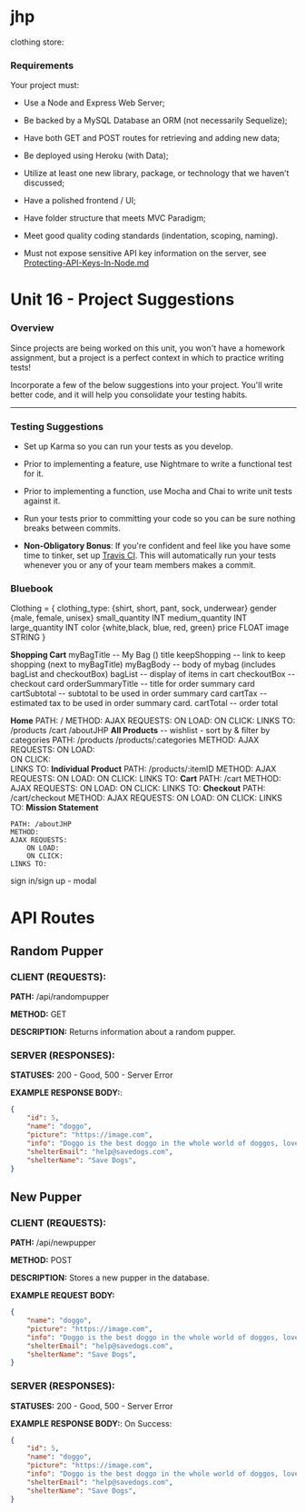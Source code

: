 # jhp
clothing store:


### Requirements

Your project must:

* Use a Node and Express Web Server;

* Be backed by a MySQL Database an ORM (not necessarily Sequelize);

* Have both GET and POST routes for retrieving and adding new data;

* Be deployed using Heroku (with Data);

* Utilize at least one new library, package, or technology that we haven’t discussed;

* Have a polished frontend / UI;

* Have folder structure that meets MVC Paradigm;

* Meet good quality coding standards (indentation, scoping, naming).

* Must not expose sensitive API key information on the server, see [Protecting-API-Keys-In-Node.md](../../../10-nodejs/03-Supplemental/Protecting-API-Keys-In-Node.md)


# Unit 16 - Project Suggestions

### Overview

Since projects are being worked on this unit, you won't have a homework assignment, but a project is a perfect context in which to practice writing tests! 

Incorporate a few of the below suggestions into your project. You'll write better code, and it will help you consolidate your testing habits.

- - -

### Testing Suggestions

* Set up Karma so you can run your tests as you develop.

* Prior to implementing a feature, use Nightmare to write a functional test for it.

* Prior to implementing a function, use Mocha and Chai to write unit tests against it.

* Run your tests prior to committing your code so you can be sure nothing breaks between commits.

* **Non-Obligatory Bonus**: If you're confident and feel like you have some time to tinker, set up [Travis CI](https://travis-ci.org/). This will automatically run your tests whenever you or any of your team members makes a commit. 



### Bluebook
Clothing = {
    clothing_type:  {shirt, short, pant, sock, underwear}
    gender          {male, female, unisex}
    small_quantity  INT
    medium_quantity INT
    large_quantity  INT
    color           {white,black, blue, red, green}
    price           FLOAT
    image           STRING
}

**Shopping Cart**
    myBagTitle          -- My Bag (<number of items in cart>) title
    keepShopping        -- link to keep shopping (next to myBagTitle)
    myBagBody           -- body of mybag (includes bagList and checkoutBox)
    bagList             -- display of items in cart
    checkoutBox         -- checkout card
    orderSummaryTitle   -- title for order summary card
    cartSubtotal        -- subtotal to be used in order summary card
    cartTax             -- estimated tax to be used in order summary card.
    cartTotal           -- order total


**Home**
    PATH: /
    METHOD:
    AJAX REQUESTS:
        ON LOAD:
        ON CLICK:
    LINKS TO:
        /products
        /cart
        /aboutJHP
**All Products** -- wishlist - sort by & filter by categories
    PATH: /products
        /products/:categories
    METHOD:
    AJAX REQUESTS: 
        ON LOAD:   
        ON CLICK:  
    LINKS TO:
**Individual Product**
    PATH: /products/:itemID
    METHOD:
    AJAX REQUESTS:
        ON LOAD:
        ON CLICK:
    LINKS TO:
**Cart**
    PATH: /cart
    METHOD:
    AJAX REQUESTS:
        ON LOAD:
        ON CLICK:
    LINKS TO:
**Checkout**
    PATH:   /cart/checkout
    METHOD:
    AJAX REQUESTS:
        ON LOAD:
        ON CLICK:
    LINKS TO:
**Mission Statement**
    
    PATH: /aboutJHP
    METHOD:
    AJAX REQUESTS:
        ON LOAD:
        ON CLICK:
    LINKS TO:


sign in/sign up - modal



# API Routes

## Random Pupper

### CLIENT (REQUESTS):

**PATH:** /api/randompupper

**METHOD:** GET

**DESCRIPTION:** Returns information about a random pupper.

### SERVER (RESPONSES):

**STATUSES:** 200 - Good, 500 - Server Error

**EXAMPLE RESPONSE BODY:**: 
```json
{
    "id": 5,
    "name": "doggo",
    "picture": "https://image.com",
    "info": "Doggo is the best doggo in the whole world of doggos, loves everyone.",
    "shelterEmail": "help@savedogs.com",
    "shelterName": "Save Dogs",
}
```

## New Pupper

### CLIENT (REQUESTS):

**PATH:** /api/newpupper

**METHOD:** POST

**DESCRIPTION:** Stores a new pupper in the database.

**EXAMPLE REQUEST BODY:** 
```json
{
    "name": "doggo",
    "picture": "https://image.com",
    "info": "Doggo is the best doggo in the whole world of doggos, loves everyone.",
    "shelterEmail": "help@savedogs.com",
    "shelterName": "Save Dogs",
}
```

### SERVER (RESPONSES):

**STATUSES:** 200 - Good, 500 - Server Error

**EXAMPLE RESPONSE BODY:**: 
On Success:
```json
{
    "id": 5,
    "name": "doggo",
    "picture": "https://image.com",
    "info": "Doggo is the best doggo in the whole world of doggos, loves everyone.",
    "shelterEmail": "help@savedogs.com",
    "shelterName": "Save Dogs",
}
```